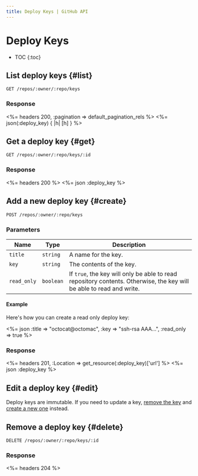 ```yaml
---
title: Deploy Keys | GitHub API
---
```


# Deploy Keys

* TOC
{:toc}

## List deploy keys {#list}

    GET /repos/:owner/:repo/keys

### Response

<%= headers 200, :pagination => default_pagination_rels %>
<%= json(:deploy_key) { |h| [h] } %>

## Get a deploy key {#get}

    GET /repos/:owner/:repo/keys/:id

### Response

<%= headers 200 %>
<%= json :deploy_key %>

## Add a new deploy key {#create}

    POST /repos/:owner/:repo/keys

### Parameters

Name | Type | Description
-----|------|-------------
`title`|`string`|A name for the key.
`key`|`string`|The contents of the key.
`read_only`|`boolean`|If `true`, the key will only be able to read repository contents. Otherwise, the key will be able to read and write.

#### Example

Here's how you can create a read only deploy key:

<%= json :title => "octocat@octomac", :key => "ssh-rsa AAA...", :read_only => true %>

### Response

<%= headers 201, :Location => get_resource(:deploy_key)['url'] %>
<%= json :deploy_key %>

## Edit a deploy key {#edit}

Deploy keys are immutable. If you need to update a key, [remove the
key](#delete) and [create a new one](#create) instead.

## Remove a deploy key {#delete}

    DELETE /repos/:owner/:repo/keys/:id

### Response

<%= headers 204 %>

